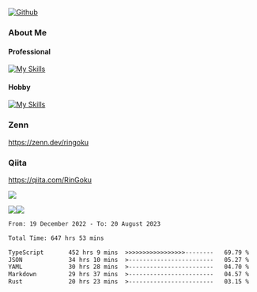 [![Github](https://img.shields.io/github/followers/skyt-a?label=Follow&style=social)](https://github.com/skyt-a)

### About Me
#### Professional
[![My Skills](https://skillicons.dev/icons?i=react,ts,js,nodejs,java,graphql,firebase,githubactions&theme=light)](https://skillicons.dev)
#### Hobby
[![My Skills](https://skillicons.dev/icons?i=unity,rust,py&theme=light)](https://skillicons.dev)

### Zenn
https://zenn.dev/ringoku
### Qiita
https://qiita.com/RinGoku


![](https://github-profile-summary-cards.vercel.app/api/cards/profile-details?username=skyt-a&theme=default)

![](https://github-profile-summary-cards.vercel.app/api/cards/repos-per-language?username=skyt-a&theme=default)![](https://github-profile-summary-cards.vercel.app/api/cards/stats?username=RinGoku&theme=default)

<!--START_SECTION:waka-->

```txt
From: 19 December 2022 - To: 20 August 2023

Total Time: 647 hrs 53 mins

TypeScript       452 hrs 9 mins  >>>>>>>>>>>>>>>>>--------   69.79 %
JSON             34 hrs 10 mins  >------------------------   05.27 %
YAML             30 hrs 28 mins  >------------------------   04.70 %
Markdown         29 hrs 37 mins  >------------------------   04.57 %
Rust             20 hrs 23 mins  >------------------------   03.15 %
```

<!--END_SECTION:waka-->
